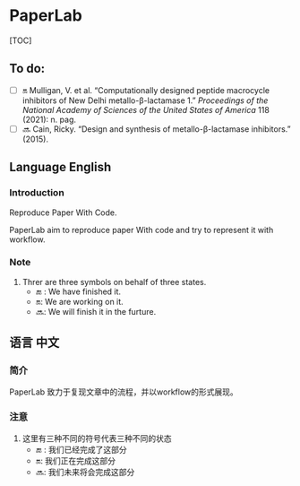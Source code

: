 # PaperLab
[TOC]

## To do:
- [ ] 🔛 Mulligan, V. et al. “Computationally designed peptide macrocycle inhibitors of New Delhi metallo-β-lactamase 1.” *Proceedings of the National Academy of Sciences of the United States of America* 118 (2021): n. pag. 
- [ ] 🔜 Cain, Ricky. “Design and synthesis of metallo-β-lactamase inhibitors.” (2015).

## Language English


### Introduction

Reproduce Paper With Code.

PaperLab aim to reproduce paper With code and try to represent it with workflow.

### Note

1. Threr are three symbols  on behalf of  three states.
   + 🔚 : We have finished it.
   + 🔛: We are working on it.
   + 🔜: We will finish it in the furture.

## 语言 中文

### 简介

PaperLab 致力于复现文章中的流程，并以workflow的形式展现。

### 注意

1. 这里有三种不同的符号代表三种不同的状态
   + 🔚 : 我们已经完成了这部分
   + 🔛: 我们正在完成这部分
   + 🔜: 我们未来将会完成这部分

 


